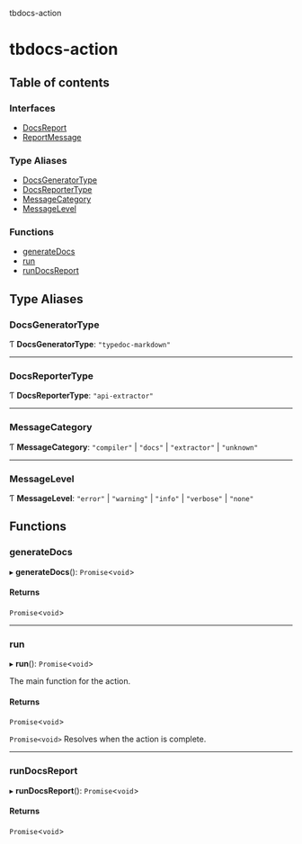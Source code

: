 tbdocs-action

# tbdocs-action

## Table of contents

### Interfaces

- [DocsReport](interfaces/DocsReport.md)
- [ReportMessage](interfaces/ReportMessage.md)

### Type Aliases

- [DocsGeneratorType](index.md#docsgeneratortype)
- [DocsReporterType](index.md#docsreportertype)
- [MessageCategory](index.md#messagecategory)
- [MessageLevel](index.md#messagelevel)

### Functions

- [generateDocs](index.md#generatedocs)
- [run](index.md#run)
- [runDocsReport](index.md#rundocsreport)

## Type Aliases

### DocsGeneratorType

Ƭ **DocsGeneratorType**: ``"typedoc-markdown"``

___

### DocsReporterType

Ƭ **DocsReporterType**: ``"api-extractor"``

___

### MessageCategory

Ƭ **MessageCategory**: ``"compiler"`` \| ``"docs"`` \| ``"extractor"`` \| ``"unknown"``

___

### MessageLevel

Ƭ **MessageLevel**: ``"error"`` \| ``"warning"`` \| ``"info"`` \| ``"verbose"`` \| ``"none"``

## Functions

### generateDocs

▸ **generateDocs**(): `Promise`<`void`\>

#### Returns

`Promise`<`void`\>

___

### run

▸ **run**(): `Promise`<`void`\>

The main function for the action.

#### Returns

`Promise`<`void`\>

`Promise<void>` Resolves when the action is complete.

___

### runDocsReport

▸ **runDocsReport**(): `Promise`<`void`\>

#### Returns

`Promise`<`void`\>
